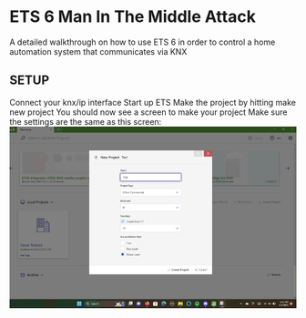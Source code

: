 # ETS 6 Man In The Middle Attack
A detailed walkthrough on how to use ETS 6 in order to control a home automation system that communicates via KNX
## SETUP
Connect your knx/ip interface
Start up ETS
Make the project by hitting make new project
You should now see a screen to make your project
Make sure the settings are the same as this screen:
<img src= "/Tutorial/Images/ProjectScreen.png">
